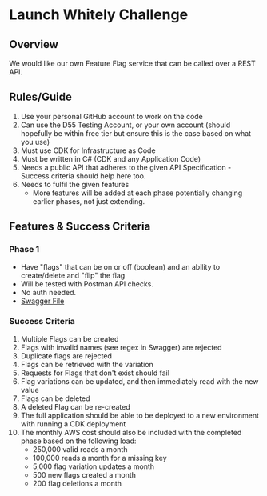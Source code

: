 # Launch Whitely Challenge

## Overview
We would like our own Feature Flag service that can be called over a REST API.

## Rules/Guide
1. Use your personal GitHub account to work on the code
2. Can use the D55 Testing Account, or your own account (should hopefully be within free tier but ensure this is the case based on what you use)
3. Must use CDK for Infrastructure as Code
4. Must be written in C# (CDK and any Application Code)
5. Needs a public API that adheres to the given API Specification - Success criteria should help here too.
6. Needs to fulfil the given features
   * More features will be added at each phase potentially changing earlier phases, not just extending.

## Features & Success Criteria
### Phase 1
* Have "flags" that can be on or off (boolean) and an ability to create/delete and "flip" the flag
* Will be tested with Postman API checks.
* No auth needed.
* [Swagger File](swagger.yaml)

### Success Criteria
1. Multiple Flags can be created
2. Flags with invalid names (see regex in Swagger) are rejected
3. Duplicate flags are rejected
4. Flags can be retrieved with the variation
5. Requests for Flags that don't exist should fail
6. Flag variations can be updated, and then immediately read with the new value
7. Flags can be deleted
8. A deleted Flag can be re-created
9. The full application should be able to be deployed to a new environment with running a CDK deployment
10. The monthly AWS cost should also be included with the completed phase based on the following load:
    * 250,000 valid reads a month
    * 100,000 reads a month for a missing key
    * 5,000 flag variation updates a month
    * 500 new flags created a month
    * 200 flag deletions a month
